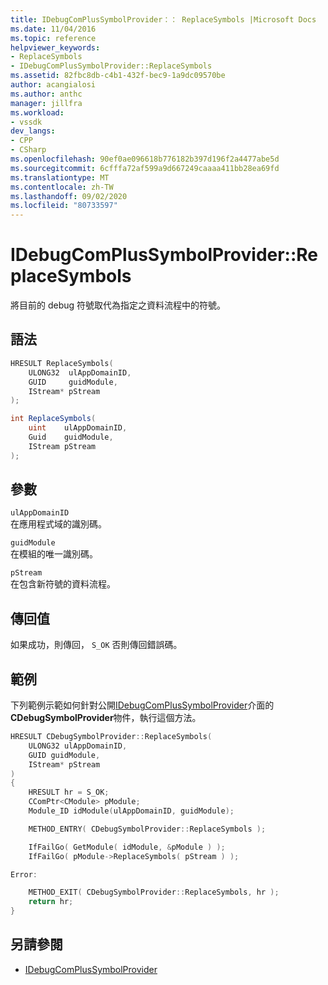 ```yaml
---
title: IDebugComPlusSymbolProvider：： ReplaceSymbols |Microsoft Docs
ms.date: 11/04/2016
ms.topic: reference
helpviewer_keywords:
- ReplaceSymbols
- IDebugComPlusSymbolProvider::ReplaceSymbols
ms.assetid: 82fbc8db-c4b1-432f-bec9-1a9dc09570be
author: acangialosi
ms.author: anthc
manager: jillfra
ms.workload:
- vssdk
dev_langs:
- CPP
- CSharp
ms.openlocfilehash: 90ef0ae096618b776182b397d196f2a4477abe5d
ms.sourcegitcommit: 6cfffa72af599a9d667249caaaa411bb28ea69fd
ms.translationtype: MT
ms.contentlocale: zh-TW
ms.lasthandoff: 09/02/2020
ms.locfileid: "80733597"
---
```

# <a name="idebugcomplussymbolproviderreplacesymbols"></a>IDebugComPlusSymbolProvider::ReplaceSymbols
將目前的 debug 符號取代為指定之資料流程中的符號。

## <a name="syntax"></a>語法

```cpp
HRESULT ReplaceSymbols(
    ULONG32  ulAppDomainID,
    GUID     guidModule,
    IStream* pStream
);
```

```csharp
int ReplaceSymbols(
    uint    ulAppDomainID,
    Guid    guidModule,
    IStream pStream
);
```

## <a name="parameters"></a>參數
`ulAppDomainID`\
在應用程式域的識別碼。

`guidModule`\
在模組的唯一識別碼。

`pStream`\
在包含新符號的資料流程。

## <a name="return-value"></a>傳回值
如果成功，則傳回， `S_OK` 否則傳回錯誤碼。

## <a name="example"></a>範例
下列範例示範如何針對公開[IDebugComPlusSymbolProvider](../../../extensibility/debugger/reference/idebugcomplussymbolprovider.md)介面的**CDebugSymbolProvider**物件，執行這個方法。

```cpp
HRESULT CDebugSymbolProvider::ReplaceSymbols(
    ULONG32 ulAppDomainID,
    GUID guidModule,
    IStream* pStream
)
{
    HRESULT hr = S_OK;
    CComPtr<CModule> pModule;
    Module_ID idModule(ulAppDomainID, guidModule);

    METHOD_ENTRY( CDebugSymbolProvider::ReplaceSymbols );

    IfFailGo( GetModule( idModule, &pModule ) );
    IfFailGo( pModule->ReplaceSymbols( pStream ) );

Error:

    METHOD_EXIT( CDebugSymbolProvider::ReplaceSymbols, hr );
    return hr;
}
```

## <a name="see-also"></a>另請參閱
- [IDebugComPlusSymbolProvider](../../../extensibility/debugger/reference/idebugcomplussymbolprovider.md)
